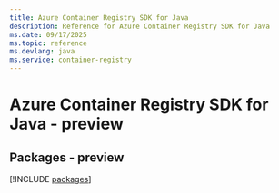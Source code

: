 ```yaml
---
title: Azure Container Registry SDK for Java
description: Reference for Azure Container Registry SDK for Java
ms.date: 09/17/2025
ms.topic: reference
ms.devlang: java
ms.service: container-registry
---
```

# Azure Container Registry SDK for Java - preview
## Packages - preview
[!INCLUDE [packages](container-registry-index.md)]
